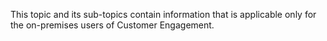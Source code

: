 This topic and its sub-topics contain information that is applicable only for the on-premises users of Customer Engagement.